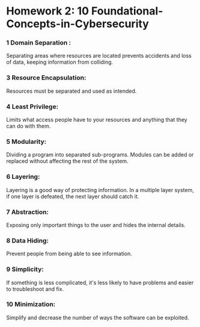# Homework 2: 10 Foundational-Concepts-in-Cybersecurity
### 1 Domain Separation :
Separating areas where resources are located prevents accidents and loss of data, keeping information from colliding.
### 3 Resource Encapsulation:
Resources must be separated and used as intended.
### 4 Least Privilege:
Limits what access people have to your resources and anything that they can do with them.
### 5 Modularity:
Dividing a program into separated sub-programs. Modules can be added or replaced without affecting the rest of the system.
### 6 Layering:
Layering is a good way of protecting information. In a multiple layer system, if one layer is defeated, the next layer should catch it.
### 7 Abstraction:
Exposing only important things to the user and hides the internal details.
### 8 Data Hiding:
Prevent people from being able to see information.
### 9 Simplicity:
If something is less complicated, it's less likely to have problems and easier to troubleshoot and fix.
### 10 Minimization:
Simplify and decrease the number of ways the software can be exploited.
